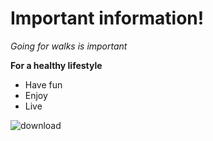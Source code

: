 # Important information!

*Going for walks is important* 

**For a healthy lifestyle**

* Have fun
* Enjoy
* Live


![download](https://github.com/Kiarasinghh/cse15l-lab-reports/assets/156370071/08fb0de6-21f0-4d0a-9637-a15e50e8c250)
